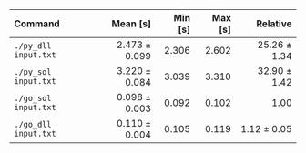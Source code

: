 | Command | Mean [s] | Min [s] | Max [s] | Relative |
|:---|---:|---:|---:|---:|
| `./py_dll input.txt` | 2.473 ± 0.099 | 2.306 | 2.602 | 25.26 ± 1.34 |
| `./py_sol input.txt` | 3.220 ± 0.084 | 3.039 | 3.310 | 32.90 ± 1.42 |
| `./go_sol input.txt` | 0.098 ± 0.003 | 0.092 | 0.102 | 1.00 |
| `./go_dll input.txt` | 0.110 ± 0.004 | 0.105 | 0.119 | 1.12 ± 0.05 |

